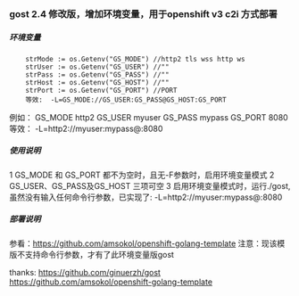 ### gost 2.4 修改版，增加环境变量，用于openshift v3 c2i 方式部署

##### 环境变量
```
	strMode := os.Getenv("GS_MODE") //http2 tls wss http ws
	strUser := os.Getenv("GS_USER") //""
	strPass := os.Getenv("GS_PASS") //""
	strHost := os.Getenv("GS_HOST") //""
	strPort := os.Getenv("GS_PORT") //PORT
	等效:  -L=GS_MODE://GS_USER:GS_PASS@GS_HOST:GS_PORT
```
例如：
  GS_MODE http2
  GS_USER myuser
  GS_PASS mypass
  GS_PORT 8080
等效：
  -L=http2://myuser:mypass@:8080

##### 使用说明
1 GS_MODE 和 GS_PORT 都不为空时，且无-F参数时，启用环境变量模式
2 GS_USER、GS_PASS及GS_HOST 三项可空
3 启用环境变量模式时，运行./gost, 虽然没有输入任何命令行参数，已实现了:
  -L=http2://myuser:mypass@:8080

##### 部署说明
参看：https://github.com/amsokol/openshift-golang-template
注意：现该模版不支持命令行参数，才有了此环境变量版gost

thanks:
	https://github.com/ginuerzh/gost
	https://github.com/amsokol/openshift-golang-template

	
